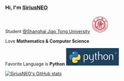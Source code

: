 ### Hi, I'm [SiriusNEO](https://github.com/SiriusNEO)

Student  [@Shanghai Jiao Tong University](https://www.sjtu.edu.cn/) ![](assets/sjtu.png)


Love **Mathematics & Computer Science**

Favorite Language is **Python** ![](assets/py.png)

[![SiriusNEO's GitHub stats](https://github-readme-stats.vercel.app/api?username=SiriusNEO&theme=radical)](https://github.com/anuraghazra/github-readme-stats)
